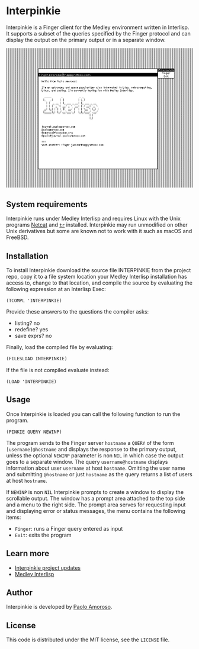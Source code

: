 # Interpinkie

Interpinkie is a Finger client for the Medley environment written in Interlisp. It supports a subset of the queries specified by the Finger protocol and can display the output on the primary output or in a separate window.

![Main window of the Interpinkie Interlisp Finger client](https://raw.githubusercontent.com/pamoroso/interpinkie/main/interpinkie.png)


## System requirements

Interpinkie runs under Medley Interlisp and requires Linux with the Unix programs [Netcat](https://en.wikipedia.org/wiki/Netcat) and [`tr`](https://en.wikipedia.org/wiki/Tr_(Unix)) installed. Interpinkie may run unmodified on other Unix derivatives but some are known not to work with it such as macOS and FreeBSD.


## Installation

To install Interpinkie download the source file INTERPINKIE from the project repo, copy it to a file system location your Medley Interlisp installation has access to, change to that location, and compile the source by evaluating the following expression at an Interlisp Exec:

```
(TCOMPL 'INTERPINKIE)
```

Provide these answers to the questions the compiler asks:

* listing? no
* redefine? yes
* save exprs? no

Finally, load the compiled file by evaluating:

```lisp
(FILESLOAD INTERPINKIE)
```

If the file is not compiled evaluate instead:

```
(LOAD 'INTERPINKIE)
```

## Usage

Once Interpinkie is loaded you can call the following function to run the program.

```
(PINKIE QUERY NEWINP)
```

The program sends to the Finger server `hostname` a `QUERY` of the form `[username]@hostname` and displays the response to the primary output, unless the optional `NEWINP` parameter is non `NIL` in which case the output goes to a separate window. The query `username@hostname` displays information about user `username` at host `hostname`. Omitting the user name and submitting `@hostname` or just `hostname` as the query returns a list of users at host `hostname`.

If `NEWINP` is non `NIL` Interpinkie prompts to create a window to display the scrollable output. The window has a prompt area attached to the top side and a menu to the right side. The prompt area serves for requesting input and displaying error or status messages, the menu contains the following items:

* `Finger`: runs a Finger query entered as input
* `Exit`: exits the program


## Learn more

* [Interpinkie project updates](https://journal.paoloamoroso.com/tag:Interpinkie)
* [Medley Interlisp](https://interlisp.org)


## Author

Interpinkie is developed by [Paolo Amoroso](https://github.com/pamoroso).


## License

This code is distributed under the MIT license, see the `LICENSE` file.
